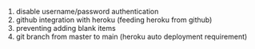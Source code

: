 1. disable username/password authentication
2. github integration with heroku (feeding heroku from github)
3. preventing adding blank items
4. git branch from master to main (heroku auto deployment requirement)